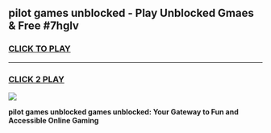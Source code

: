 
## pilot games unblocked - Play Unblocked Gmaes & Free #7hglv
<h3>
<a href="https://news.freeplayer.one?title=pilot_games_unblocked&ref=03M">CLICK TO PLAY</a></h3>
<hr>

<h3>
<a href="https://news.freeplayer.one?title=pilot_games_unblocked&ref=03M">CLICK 2 PLAY</a>
  
</h3>

<a href="https://news.freeplayer.one?title=pilot_games_unblocked&ref=03M"><img src="https://clearcache.store/games.png"></a>


**pilot games unblocked games unblocked: Your Gateway to Fun and Accessible Online Gaming**
